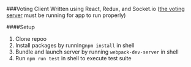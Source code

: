 ###Voting Client
Written using React, Redux, and Socket.io
([the voting server](https://github.com/ryanhburbank/node_redux_voting_server) must be running for app to run properly)

####Setup
1. Clone repoo
2. Install packages by running```npm install``` in shell
3. Bundle and launch server by running ```webpack-dev-server``` in shell
4. Run ```npm run test``` in shell to execute test suite
